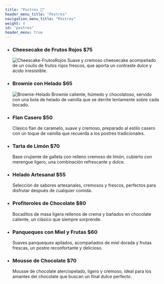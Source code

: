 ```yaml
---
title: "Postres 🍰"
header_menu_title: "Postres"
navigation_menu_title: "Postres"
weight: 4
id: "postres"
header_menu: true
---
```


- ### Cheesecake de Frutos Rojos **$75**
  ![Cheescake-FrutosRojos](/images/chescake.png)
  Suave y cremoso cheesecake acompañado de un coulis de frutos rojos frescos, que aporta un contraste dulce y ácido irresistible.

- ### Brownie con Helado **$65**
  ![Brownie-Helado](/images/brownie-helado.png)
  Brownie caliente, húmedo y chocolatoso, servido con una bola de helado de vainilla que se derrite lentamente sobre cada bocado.

- ### Flan Casero **$50**  
  Clásico flan de caramelo, suave y cremoso, preparado al estilo casero con un toque de vainilla que recuerda a los postres tradicionales.

- ### Tarta de Limón **$70**  
  Base crujiente de galleta con relleno cremoso de limón, cubierto con merengue ligero, una combinación refrescante y dulce.

- ### Helado Artesanal **$55**  
  Selección de sabores artesanales, cremosos y frescos, perfectos para disfrutar después de cualquier comida.

- ### Profiteroles de Chocolate **$80**  
  Bocaditos de masa ligera rellenos de crema y bañados en chocolate caliente, un clásico que siempre sorprende.

- ### Panqueques con Miel y Frutas **$60**  
  Suaves panqueques apilados, acompañados de miel dorada y frutas frescas, un postre reconfortante y delicioso.

- ### Mousse de Chocolate **$70**
  Mousse de chocolate aterciopelado, ligero y cremoso, ideal para los amantes del chocolate que buscan un final dulce perfecto.
